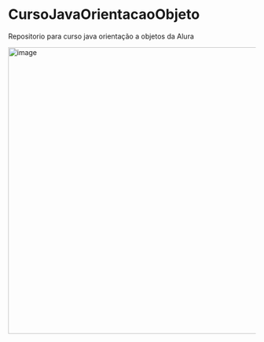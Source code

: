 # CursoJavaOrientacaoObjeto
Repositorio para curso java orientação a objetos da Alura

<img width="779" height="583" alt="image" src="https://github.com/user-attachments/assets/ced8cbb5-28da-4269-ba50-7a8c1f7a5b36" />
